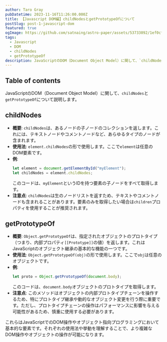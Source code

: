 ```yaml
---
author: Taro Gray
pubDatetime: 2023-11-16T11:26:00.000Z
title: 【Javascript DOM編】childNodesとgetPrototypeOfについて
postSlug: post-1-javascript-dom
featured: true
ogImage: https://github.com/satnaing/astro-paper/assets/53733092/1ef0cf03-8137-4d67-ac81-84a032119e3a
tags:
  - Javascript
  - DOM
  - childNodes
  - getPrototypeOf
description: JavaScriptのDOM（Document Object Model）に関して、`childNodes`と`getPrototypeOf`について説明します。
---
```


## Table of contents

JavaScriptのDOM（Document Object Model）に関して、`childNodes`と`getPrototypeOf`について説明します。

## childNodes

- **概要**: `childNodes`は、あるノードの子ノードのコレクションを返します。これには、テキストノードやコメントノードなど、あらゆるタイプのノードが含まれます。
- **使用法**: `element.childNodes`の形で使用します。ここで`element`は任意のDOM要素です。
- **例**:
  ```javascript
  let element = document.getElementById("myElement");
  let childNodes = element.childNodes;
  ```
  このコードは、`myElement`というIDを持つ要素の子ノードをすべて取得します。
- **注意点**: `childNodes`は生のノードリストを返すため、テキストやコメントノードも含まれることがあります。要素のみを取得したい場合は`children`プロパティを使用することが推奨されます。

## getPrototypeOf

- **概要**: `Object.getPrototypeOf`は、指定されたオブジェクトのプロトタイプ（つまり、内部プロパティ`[[Prototype]]`の値）を返します。これはJavaScriptのオブジェクト継承の基本的な機能の一つです。
- **使用法**: `Object.getPrototypeOf(obj)`の形で使用します。ここで`obj`は任意のオブジェクトです。
- **例**:
  ```javascript
  let proto = Object.getPrototypeOf(document.body);
  ```
  このコードは、`document.body`オブジェクトのプロトタイプを取得します。
- **注意点**: このメソッドはオブジェクトの内部プロトタイプチェーンを操作するため、特にプロトタイプ継承や動的なオブジェクト変更を行う際に重要です。ただし、プロトタイプチェーンの操作はパフォーマンスに影響を与える可能性があるため、慎重に使用する必要があります。

これらはJavaScriptでのDOM操作やオブジェクト指向プログラミングにおいて基本的な要素です。それぞれの使用法や挙動を理解することで、より複雑なDOM操作やオブジェクトの操作が可能になります。
